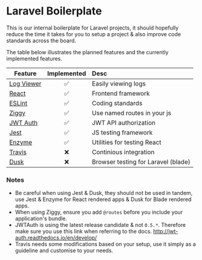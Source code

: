 # Laravel Boilerplate

This is our internal boilerplate for Laravel projects, it should hopefully reduce the time it takes for you to setup a project & also improve code standards across the board.

The table below illustrates the planned features and the currently implemented features.

| Feature                                                         | Implemented | Desc                                |
| ----------------------------------------------------------------|:-----------:|:------------------------------------|
| [Log Viewer](https://github.com/rap2hpoutre/laravel-log-viewer) | ✅          | Easily viewing logs                 |
| [React](https://github.com/facebook/react)                      | ✅          | Frontend framework                  |
| [ESLint](https://github.com/airbnb/javascript)                  | ✅          | Coding standards                    |
| [Ziggy](https://github.com/tightenco/ziggy)                     | ✅          | Use named routes in your js         |
| [JWT Auth](https://github.com/tymondesigns/jwt-auth)            | ✅          | JWT API authorization               |
| [Jest](https://github.com/facebook/jest)                        | ✅          | JS testing framework                |
| [Enzyme](https://github.com/airbnb/enzyme)                      | ✅          | Utilities for testing React         |
| [Travis](https://travis-ci.com/)                                | ❌          | Continious integration              |
| [Dusk](https://laravel.com/docs/5.6/dusk)                       | ❌          | Browser testing for Laravel (blade) |

### Notes

- Be careful when using Jest & Dusk, they should not be used in tandem, use Jest & Enzyme for React rendered apps & Dusk for Blade rendered apps.
- When using Ziggy, ensure you add ```@routes``` before you include your application's bundle.
- JWTAuth is using the latest release candidate & not ```0.5.*```. Therefore make sure you use this link when referring to the docs. http://jwt-auth.readthedocs.io/en/develop/
- Travis needs some modifications based on your setup, use it simply as a guideline and customise to your needs.
